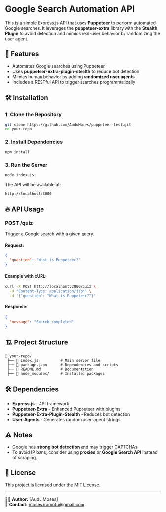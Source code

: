 # Google Search Automation API  

This is a simple Express.js API that uses **Puppeteer** to perform automated Google searches. It leverages the **puppeteer-extra** library with the **Stealth Plugin** to avoid detection and mimics real-user behavior by randomizing the user agent.

## 🚀 Features  
- Automates Google searches using Puppeteer  
- Uses **puppeteer-extra-plugin-stealth** to reduce bot detection  
- Mimics human behavior by adding **randomized user agents**  
- Includes a RESTful API to trigger searches programmatically  

## 🛠️ Installation  

### 1. Clone the Repository  
```sh
git clone https://github.com/AuduMoses/puppeteer-test.git
cd your-repo
```

### 2. Install Dependencies  
```sh
npm install
```

### 3. Run the Server  
```sh
node index.js
```
The API will be available at:  
```sh
http://localhost:3000
```

## 🔥 API Usage  

### **POST /quiz**  
Trigger a Google search with a given query.  

#### Request:  
```json
{
  "question": "What is Puppeteer?"
}
```

#### Example with cURL:
```sh
curl -X POST http://localhost:3000/quiz \
  -H "Content-Type: application/json" \
  -d '{"question": "What is Puppeteer?"}'
```

#### Response:
```json
{
  "message": "Search completed"
}
```

## 🏗️ Project Structure  
```
📂 your-repo/
 ├── 📄 index.js          # Main server file
 ├── 📄 package.json      # Dependencies and scripts
 ├── 📄 README.md         # Documentation
 ├── 📂 node_modules/     # Installed packages
```

## 🛠️ Dependencies  
- **Express.js** - API framework  
- **Puppeteer-Extra** - Enhanced Puppeteer with plugins  
- **Puppeteer-Extra-Plugin-Stealth** - Reduces bot detection  
- **User-Agents** - Generates random user-agent strings  

## ⚠️ Notes  
- Google has **strong bot detection** and may trigger CAPTCHAs.  
- To avoid IP bans, consider using **proxies** or **Google Search API** instead of scraping.  

## 📜 License  
This project is licensed under the MIT License.  

---

👨‍💻 **Author:** [Audu Moses]  
📧 **Contact:** moses.iramofu@gmail.com  

